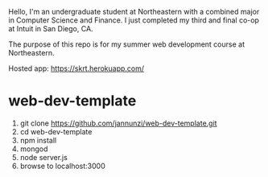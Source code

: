 Hello, I'm an undergraduate student at Northeastern with a combined major in Computer Science and Finance.
I just completed my third and final co-op at Intuit in San Diego, CA.

The purpose of this repo is for my summer web development course at Northeastern.

Hosted app: https://skrt.herokuapp.com/



# web-dev-template

1. git clone https://github.com/jannunzi/web-dev-template.git
1. cd web-dev-template
1. npm install
1. mongod
1. node server.js
1. browse to localhost:3000
